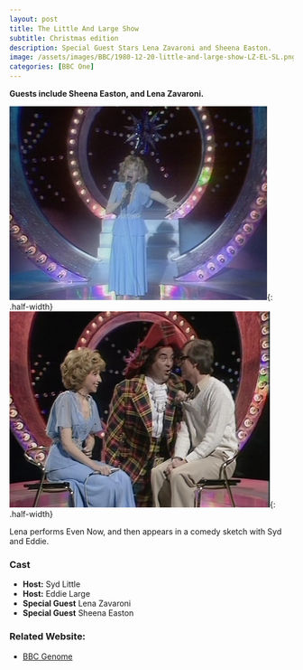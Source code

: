 ```yaml
---
layout: post
title: The Little And Large Show
subtitle: Christmas edition
description: Special Guest Stars Lena Zavaroni and Sheena Easton.
image: /assets/images/BBC/1980-12-20-little-and-large-show-LZ-EL-SL.png
categories: [BBC One]
---
```


**Guests include Sheena Easton, and Lena Zavaroni.**

![](/assets//images/BBC/1980-12-20-little-and-large-show-LZ-LLS.png){: .half-width}
![](/assets/images/BBC/1980-12-20-little-and-large-show-LZ-EL-SL.png){: .half-width}

Lena performs Even Now, and then appears in a comedy sketch with Syd and Eddie.

### Cast
* **Host:** Syd Little
* **Host:** Eddie Large
* **Special Guest** Lena Zavaroni
* **Special Guest** Sheena Easton

### Related Website:
* [BBC Genome](http://genome.ch.bbc.co.uk/90e7a4058a2d4ce7b7320828b212b260)
